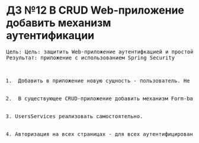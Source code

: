 # ДЗ №12 В CRUD Web-приложение добавить механизм аутентификации
<pre>
Цель: Цель: защитить Web-приложение аутентифкацией и простой авторизацией
Результат: приложение с использованием Spring Security
<ol>
    <li> Добавить в приложение новую сущность - пользователь. Не обязательно реализовывать методы по созданию пользователей - допустимо добавить пользователей только через БД-скрипты.</li>
    <li> В существующее CRUD-приложение добавить механизм Form-based аутентификации.</li>
    <li>UsersServices реализовать самостоятельно.</li>
    <li>Авторизация на всех страницах - для всех аутентифицированных. Форма логина - доступна для всех.</li>
</ol>
</pre>
